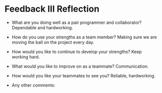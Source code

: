 # Feedback III Reflection

* What are you doing well as a pair programmer and collaborator?
Dependable and hardworking.  


* How do you use your strengths as a team member?
Making sure we are moving the ball on the project every day.   


* How would you like to continue to develop your strengths?
Keep working hard.  


* What would you like to improve on as a teammate? 
Communication.  

* How would you like your teammates to see you?
Reliable, hardworking.  

* Any other comments:
